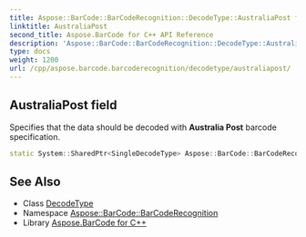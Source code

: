 ```yaml
---
title: Aspose::BarCode::BarCodeRecognition::DecodeType::AustraliaPost field
linktitle: AustraliaPost
second_title: Aspose.BarCode for C++ API Reference
description: 'Aspose::BarCode::BarCodeRecognition::DecodeType::AustraliaPost field. Specifies that the data should be decoded with Australia Post barcode specification in C++.'
type: docs
weight: 1200
url: /cpp/aspose.barcode.barcoderecognition/decodetype/australiapost/
---
```

## AustraliaPost field


Specifies that the data should be decoded with **Australia Post** barcode specification.

```cpp
static System::SharedPtr<SingleDecodeType> Aspose::BarCode::BarCodeRecognition::DecodeType::AustraliaPost
```




## See Also

* Class [DecodeType](../)
* Namespace [Aspose::BarCode::BarCodeRecognition](../../)
* Library [Aspose.BarCode for C++](../../../)
